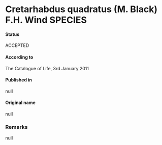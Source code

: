 Cretarhabdus quadratus (M. Black) F.H. Wind SPECIES
=======

#### Status
ACCEPTED

#### According to
The Catalogue of Life, 3rd January 2011

#### Published in
null

#### Original name
null

### Remarks
null